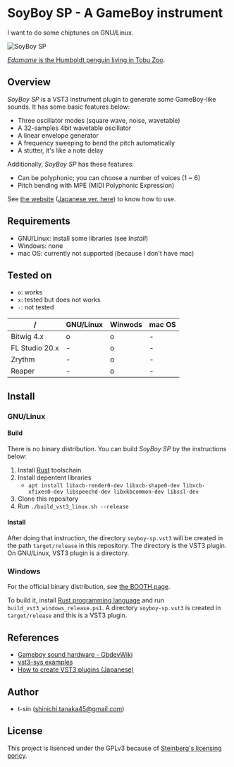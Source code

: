 # SoyBoy SP - A GameBoy instrument

I want to do some chiptunes on GNU/Linux.

![SoyBoy SP](edamame-logo.gif)

[*Edamame* is the Humboldt penguin living in Tobu Zoo](https://twitter.com/tobuzoo7/status/982488509725327361).

## Overview

*SoyBoy SP* is a VST3 instrument plugin to generate some GameBoy-like sounds. It has some basic features below:

- Three oscillator modes (square wave, noise, wavetable)
- A 32-samples 4bit wavetable oscillator
- A linear envelope generator
- A frequency sweeping to bend the pitch automatically
- A stutter, it's like a note delay

Additionally, *SoyBoy SP* has these features:

- Can be polyphonic; you can choose a number of voices (1 ~ 6)
- Pitch bending with MPE (MIDI Polyphonic Expression)

See [the website]() ([Japanese ver. here]()) to know how to use.

## Requirements

- GNU/Linux: install some libraries (see *Install*)
- Windows: none
- mac OS: currently not supported (because I don't have mac)

## Tested on

- `o`: works
- `x`: tested but does not works
- `-`: not tested

| /              | GNU/Linux | Winwods | mac OS |
| ---            | ---       | ---     | ---    |
| Bitwig 4.x     | o         | o       | -      |
| FL Studio 20.x | -         | o       | -      |
| Zrythm         | -         | o       | -      |
| Reaper         | -         | o       | -      |

## Install

### GNU/Linux

#### Build

There is no binary distribution. You can build *SoyBoy SP* by the instructions below:

1. Install [Rust](https://www.rust-lang.org) toolschain
2. Install depentent libraries
    - `apt install libxcb-render0-dev libxcb-shape0-dev libxcb-xfixes0-dev libspeechd-dev libxkbcommon-dev libssl-dev`
3. Clone this repository
4. Run `./build_vst3_linux.sh --release`

#### Install

After doing that instruction, the directory `soyboy-sp.vst3` will be created in the path `target/release` in this repository. The directory is the VST3 plugin. On GNU/Linux, VST3 plugin is a directory.

### Windows

For the official binary distribution, see [the BOOTH page]().

To build it, install [Rust programming language](https://www.rust-lang.org) and run `build_vst3_windows_release.ps1`. A directory `soyboy-sp.vst3` is created in `target/release` and this is a VST3 plugin.

## References

- [Gameboy sound hardware - GbdevWiki](https://gbdev.gg8.se/wiki/articles/Gameboy_sound_hardware)
- [vst3-sys examples](https://github.com/RustAudio/vst3-sys/tree/master/examples)
- [How to create VST3 plugins (Japanese)](https://vstcpp.wpblog.jp/?page_id=1316)

## Author

- t-sin (<shinichi.tanaka45@gmail.com>)

## License

This project is lisenced under the GPLv3 because of [Steinberg's licensing poricy](https://developer.steinberg.help/display/VST/VST+3+Licensing).
